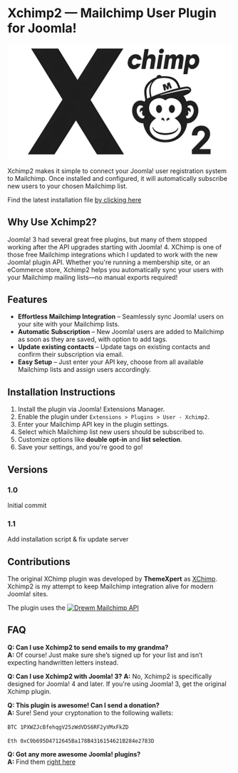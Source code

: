 # Xchimp2 — Mailchimp User Plugin for Joomla!

![Xchimp2 Thumbnail](Xchimp2.png)

Xchimp2 makes it simple to connect your Joomla! user registration system to Mailchimp. Once installed and configured, it will automatically subscribe new users to your chosen Mailchimp list. 

Find the latest installation file [by clicking here](https://github.com/brettvac/Xchimp2/releases/download/1.1/xchimp2.zip)

## Why Use Xchimp2?
Joomla! 3 had several great free plugins, but many of them stopped working after the API upgrades starting with Joomla! 4. XChimp is one of those free Mailchimp integrations which I updated to work with the new Joomla! plugin API.
Whether you're running a membership site, or an eCommerce store, Xchimp2 helps you automatically sync your users with your Mailchimp mailing lists—no manual exports required!

## Features
- **Effortless Mailchimp Integration** – Seamlessly sync Joomla! users on your site with your Mailchimp lists.
- **Automatic Subscription** – New Joomla! users are added to Mailchimp as soon as they are saved, with option to add tags.
- **Update existing contacts** – Update tags on existing contacts and confirm their subscription via email.
- **Easy Setup** – Just enter your API key, choose from all available Mailchimp lists and assign users accordingly.

## Installation Instructions
1. Install the plugin via Joomla! Extensions Manager.
2. Enable the plugin under `Extensions > Plugins > User - Xchimp2`.
3. Enter your Mailchimp API key in the plugin settings.
4. Select which Mailchimp list new users should be subscribed to.
5. Customize options like **double opt-in** and **list selection**.
6. Save your settings, and you're good to go!

## Versions
### 1.0
Initial commit
### 1.1
Add installation script & fix update server

## Contributions
The original XChimp plugin was developed by **ThemeXpert** as [XChimp](https://www.themexpert.com/joomla-extensions/xchimp). 
Xchimp2 is my attempt to keep Mailchimp integration alive for modern Joomla! sites. 

The plugin uses the [![Drewm Mailchimp API](https://avatars.githubusercontent.com/u/225402)](https://github.com/drewm/mailchimp-api)

## FAQ
**Q: Can I use Xchimp2 to send emails to my grandma?**  
**A:** Of course! Just make sure she’s signed up for your list and isn’t expecting handwritten letters instead.  

**Q:  Can I use Xchimp2 with Joomla! 3?**
**A:** No, Xchimp2 is specifically designed for Joomla! 4 and later. If you're using Joomla! 3, get the original Xchimp plugin.

**Q: This plugin is awesome! Can I send a donation?**  
**A:** Sure! Send your cryptonation to the following wallets:

`BTC 1PXWZJcBfehqgV25zWdVDS6RF2yVMxFkZD`

`Eth 0xC9b695D4712645Ba178B4316154621B284e2783D`

**Q: Got any more awesome Joomla! plugins?**  
**A:** Find them [right here](https://naftee.com)
